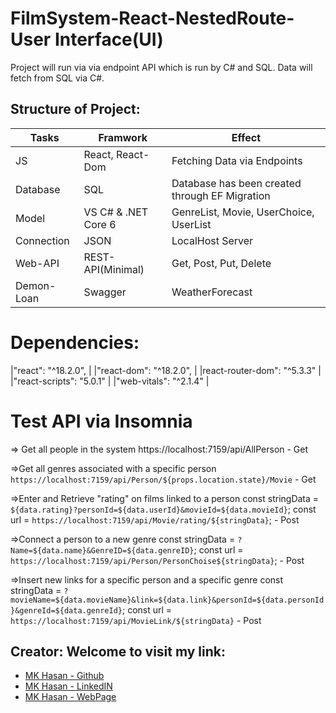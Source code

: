 
# FilmSystem-React-NestedRoute-User Interface(UI)

Project will run via via endpoint API which is run by C# and SQL. Data will fetch from SQL via C#. 

## Structure of Project:
|   Tasks     |   Framwork    |  Effect  |
|-----|--------|-------|
|JS |   React, React-Dom   | Fetching Data via Endpoints
|Database |   SQL   | Database has been created through EF Migration
|Model | VS C# & .NET Core 6   | GenreList, Movie, UserChoice, UserList
|Connection |  JSON   |  LocalHost Server
|Web-API |    REST-API(Minimal)     |  Get, Post, Put, Delete
|Demon-Loan |    Swagger     |  WeatherForecast

# Dependencies:
|"react": "^18.2.0", |
|"react-dom": "^18.2.0", |
|react-router-dom": "^5.3.3" |
|"react-scripts": "5.0.1" |
|"web-vitals": "^2.1.4" |


# Test API via Insomnia
=> Get all people in the system
  https://localhost:7159/api/AllPerson - Get

=>Get all genres associated with a specific person
  `https://localhost:7159/api/Person/${props.location.state}/Movie` - Get

=>Enter and Retrieve "rating" on films linked to a person
  const stringData = `${data.rating}?personId=${data.userId}&movieId=${data.movieId}`;
  const url = `https://localhost:7159/api/Movie/rating/${stringData}`; - Post

=>Connect a person to a new genre
  const stringData = `?Name=${data.name}&GenreID=${data.genreID}`;
  const url = `https://localhost:7159/api/Person/PersonChoise${stringData}`; - Post

=>Insert new links for a specific person and a specific genre
  const stringData = `?movieName=${data.movieName}&link=${data.link}&personId=${data.personId}&genreId=${data.genreId}`;
  const url = `https://localhost:7159/api/MovieLink/${stringData}` - Post

## Creator: Welcome to visit my link:

- [MK Hasan - Github](https://github.com/chasmkhasan)
- [MK Hasan - LinkedIN](linkedin.com/in/md-kamrul-hasan-b72b1931)
- [MK Hasan - WebPage](chasmkhasan.github.io/Dynamic-CV/)

